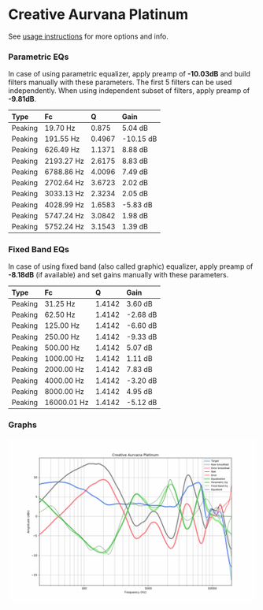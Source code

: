 # Creative Aurvana Platinum
See [usage instructions](https://github.com/jaakkopasanen/AutoEq#usage) for more options and info.

### Parametric EQs
In case of using parametric equalizer, apply preamp of **-10.03dB** and build filters manually
with these parameters. The first 5 filters can be used independently.
When using independent subset of filters, apply preamp of **-9.81dB**.

| Type    | Fc         |      Q | Gain      |
|:--------|:-----------|:-------|:----------|
| Peaking | 19.70 Hz   | 0.875  | 5.04 dB   |
| Peaking | 191.55 Hz  | 0.4967 | -10.15 dB |
| Peaking | 626.49 Hz  | 1.1371 | 8.88 dB   |
| Peaking | 2193.27 Hz | 2.6175 | 8.83 dB   |
| Peaking | 6788.86 Hz | 4.0096 | 7.49 dB   |
| Peaking | 2702.64 Hz | 3.6723 | 2.02 dB   |
| Peaking | 3033.13 Hz | 2.3234 | 2.05 dB   |
| Peaking | 4028.99 Hz | 1.6583 | -5.83 dB  |
| Peaking | 5747.24 Hz | 3.0842 | 1.98 dB   |
| Peaking | 5752.24 Hz | 3.1543 | 1.39 dB   |

### Fixed Band EQs
In case of using fixed band (also called graphic) equalizer, apply preamp of **-8.18dB**
(if available) and set gains manually with these parameters.

| Type    | Fc          |      Q | Gain     |
|:--------|:------------|:-------|:---------|
| Peaking | 31.25 Hz    | 1.4142 | 3.60 dB  |
| Peaking | 62.50 Hz    | 1.4142 | -2.68 dB |
| Peaking | 125.00 Hz   | 1.4142 | -6.60 dB |
| Peaking | 250.00 Hz   | 1.4142 | -9.33 dB |
| Peaking | 500.00 Hz   | 1.4142 | 5.07 dB  |
| Peaking | 1000.00 Hz  | 1.4142 | 1.11 dB  |
| Peaking | 2000.00 Hz  | 1.4142 | 7.83 dB  |
| Peaking | 4000.00 Hz  | 1.4142 | -3.20 dB |
| Peaking | 8000.00 Hz  | 1.4142 | 4.95 dB  |
| Peaking | 16000.01 Hz | 1.4142 | -5.12 dB |

### Graphs
![](./Creative%20Aurvana%20Platinum.png)